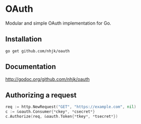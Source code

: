 # OAuth

Modular and simple OAuth implementation for Go.

## Installation

`go get github.com/nhjk/oauth`

## Documentation

http://godoc.org/github.com/nhjk/oauth

## Authorizing a request

```go
req := http.NewRequest("GET", "https://example.com", nil)
c := &oauth.Consumer{*ckey*, *csecret*}
c.Authorize(req, &oauth.Token{*tkey*, *tsecret*})
```
